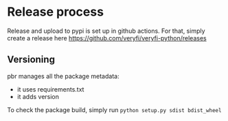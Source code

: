 # Release process

Release and upload to pypi is set up in github actions. For that, simply create a release here https://github.com/veryfi/veryfi-python/releases

## Versioning

pbr manages all the package metadata:
* it uses requirements.txt
* it adds version

To check the package build, simply run `python setup.py sdist bdist_wheel`